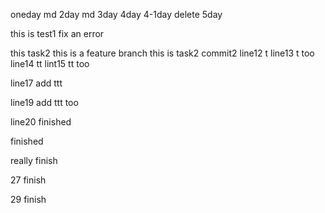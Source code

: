 oneday md
2day md
3day
4day
4-1day
delete 5day

this is test1 fix an error

this task2 this is a feature branch
this is task2 commit2
line12 t
line13 t too
line14 tt
lint15 tt too

line17 add ttt

line19 add ttt too

line20 finished

finished

really finish

27 finish

29 finish